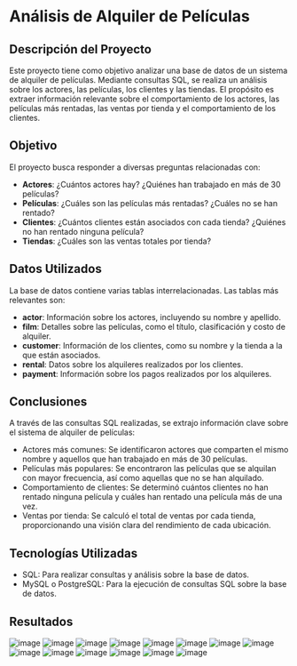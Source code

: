 # Análisis de Alquiler de Películas

## Descripción del Proyecto

Este proyecto tiene como objetivo analizar una base de datos de un sistema de alquiler de películas. Mediante consultas SQL, se realiza un análisis sobre los actores, las películas, los clientes y las tiendas. El propósito es extraer información relevante sobre el comportamiento de los actores, las películas más rentadas, las ventas por tienda y el comportamiento de los clientes.

## Objetivo

El proyecto busca responder a diversas preguntas relacionadas con:

- **Actores**: ¿Cuántos actores hay? ¿Quiénes han trabajado en más de 30 películas?
- **Películas**: ¿Cuáles son las películas más rentadas? ¿Cuáles no se han rentado?
- **Clientes**: ¿Cuántos clientes están asociados con cada tienda? ¿Quiénes no han rentado ninguna película?
- **Tiendas**: ¿Cuáles son las ventas totales por tienda?

## Datos Utilizados

La base de datos contiene varias tablas interrelacionadas. Las tablas más relevantes son:

- **actor**: Información sobre los actores, incluyendo su nombre y apellido.
- **film**: Detalles sobre las películas, como el título, clasificación y costo de alquiler.
- **customer**: Información de los clientes, como su nombre y la tienda a la que están asociados.
- **rental**: Datos sobre los alquileres realizados por los clientes.
- **payment**: Información sobre los pagos realizados por los alquileres.

## Conclusiones
A través de las consultas SQL realizadas, se extrajo información clave sobre el sistema de alquiler de películas:
- Actores más comunes: Se identificaron actores que comparten el mismo nombre y aquellos que han trabajado en más de 30 películas.
- Películas más populares: Se encontraron las películas que se alquilan con mayor frecuencia, así como aquellas que no se han alquilado.
- Comportamiento de clientes: Se determinó cuántos clientes no han rentado ninguna película y cuáles han rentado una película más de una vez.
- Ventas por tienda: Se calculó el total de ventas por cada tienda, proporcionando una visión clara del rendimiento de cada ubicación.

## Tecnologías Utilizadas
- SQL: Para realizar consultas y análisis sobre la base de datos.
- MySQL o PostgreSQL: Para la ejecución de consultas SQL sobre la base de datos.

## Resultados
![image](https://github.com/user-attachments/assets/76e7c109-b083-4950-bea1-19405b71690b)
![image](https://github.com/user-attachments/assets/e33021be-b7d9-433c-8985-af5c97a78a4b)
![image](https://github.com/user-attachments/assets/b7bb9887-c09c-421c-a7e9-e6738ed946a3)
![image](https://github.com/user-attachments/assets/1d787701-574a-4f60-bbea-90793a305e20)
![image](https://github.com/user-attachments/assets/1c096099-96af-4448-8fd4-bec026782f44)
![image](https://github.com/user-attachments/assets/a4f15b8b-8da7-4e94-b98f-6e4e72f71568)
![image](https://github.com/user-attachments/assets/a69c2d4c-65de-468a-965d-778bd0b283f0)
![image](https://github.com/user-attachments/assets/c045ab01-72cc-4c9d-a150-a97de25003d3)
![image](https://github.com/user-attachments/assets/a463acf0-a046-4736-ad89-074590ba74a0)
![image](https://github.com/user-attachments/assets/da47195e-d988-4ba1-a51b-9e0b074b229e)
![image](https://github.com/user-attachments/assets/2e7bba3f-a0a6-4b2d-8624-179e230bac60)
![image](https://github.com/user-attachments/assets/2b435294-e3ac-4d6f-8aa2-ed0283a420e7)
![image](https://github.com/user-attachments/assets/1b6db02e-10b1-4b1d-8b51-80335c50d97b)
![image](https://github.com/user-attachments/assets/3c8bad35-460c-41c6-aeb0-05c8a8a19efe)
